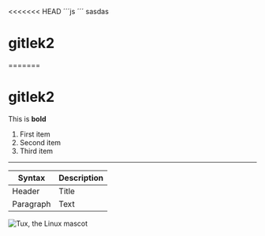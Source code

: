 <<<<<<< HEAD
´´´js 
´´´
sasdas
# gitlek2
=======
# gitlek2


This is **bold**

1. First item
2. Second item
3. Third item


---

| Syntax | Description |
| ---------- | ---------- |
| Header | Title |
| Paragraph | Text |

![Tux, the Linux mascot](/assets/images/tux.png)
